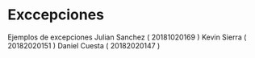 # Exccepciones
Ejemplos de excepciones Julian Sanchez ( 20181020169 ) Kevin Sierra ( 20182020151 ) Daniel Cuesta ( 20182020147 )
